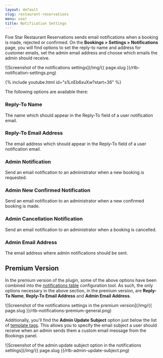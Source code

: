 ```yaml
---
layout: default
slug: restaurant-reservations
menu: user
title: Notification Settings
---
```

Five Star Restaurant Reservations sends email notifications when a booking is made, rejected or confirmed. On the **Bookings > Settings > Notifications** page, you will find options to set the reply-to name and address for customer emails, set the admin email address and choose which emails the admin should receive.

![Screenshot of the notifications settings](/img/{{ page.slug }}/rtb-notification-settings.png)

{% include youtube.html id="s1LnEb6xuXw?start=36" %}

The following options are available there:

### Reply-To Name

The name which should appear in the Reply-To field of a user notification email.

### Reply-To Email Address

The email address which should appear in the Reply-To field of a user notification email.

### Admin Notification

Send an email notification to an administrator when a new booking is requested.

### Admin New Confirmed Notification

Send an email notification to an administrator when a new confirmed booking is made.

### Admin Cancellation Notification

Send an email notification to an administrator when a booking is cancelled.

### Admin Email Address

The email address where admin notifications should be sent.

## Premium Version

In the premium version of the plugin, some of the above options have been combined into the [notifications table](notifications-table) configuration tool. As such, the only options necessary in the above section, in the premium version, are **Reply-To Name**, **Reply-To Email Address** and **Admin Email Address**.

![Screenshot of the notifications settings in the premium version](/img/{{ page.slug }}/rtb-notifications-premium-general.png)

Additionally, you'll find the **Admin Update Subject** option just below the list of [template tags](template-tags). This allows you to specify the email subject a user should receive when an admin sends them a custom email message from the Bookings panel.

![Screenshot of the admin update subject option in the notifications settings](/img/{{ page.slug }}/rtb-admin-update-subject.png)
